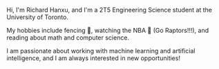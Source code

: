 
<!---
PoutineLover/PoutineLover is a ✨ special ✨ repository because its `README.md` (this file) appears on your GitHub profile.
You can click the Preview link to take a look at your changes.
--->

Hi, I'm Richard Hanxu, and I'm a 2T5 Engineering Science student at the University of Toronto.

My hobbies include fencing 🤺, watching the NBA 🏀 (Go Raptors!!!), and reading about math and computer science.

I am passionate about working with machine learning and artificial intelligence, and I am always interested in new opportunities!

